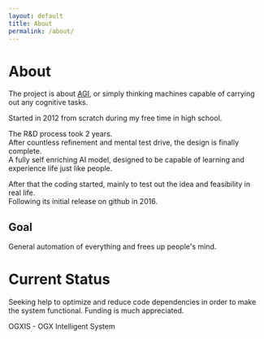 ```yaml
---
layout: default
title: About
permalink: /about/
---
```


# About
The project is about [AGI](https://en.wikipedia.org/wiki/Artificial_general_intelligence), or simply thinking machines capable of carrying out any cognitive tasks.  

Started in 2012 from scratch during my free time in high school.  

The R&D process took 2 years.  
After countless refinement and mental test drive, the design is finally complete.  
A fully self enriching AI model, designed to be capable of learning and experience life just like people.

After that the coding started, mainly to test out the idea and feasibility in real life.  
Following its initial release on github in 2016.

## Goal
General automation of everything and frees up people's mind.

# Current Status
Seeking help to optimize and reduce code dependencies in order to make the system functional.
Funding is much appreciated.

OGXIS - OGX Intelligent System

